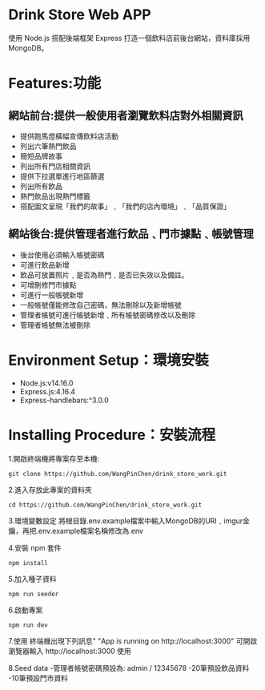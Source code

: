 # Drink Store Web APP
使用 Node.js 搭配後端框架 Express 打造一個飲料店前後台網站，資料庫採用MongoDB。
# Features:功能
## 網站前台:提供一般使用者瀏覽飲料店對外相關資訊
 - 提供跑馬燈橫幅宣傳飲料店活動
 - 列出六筆熱門飲品
 - 簡短品牌故事
 - 列出所有門店相關資訊
 - 提供下拉選單進行地區篩選
 - 列出所有飲品
 - 熱門飲品出現熱門標籤
 - 搭配圖文呈現「我們的故事」﹑「我們的店內環境」﹑「品質保證」  

## 網站後台:提供管理者進行飲品﹑門市據點﹑帳號管理
 - 後台使用必須輸入帳號密碼
 - 可進行飲品新增
 - 飲品可放置照片﹑是否為熱門﹑是否已失效以及備註。
 - 可增刪修門市據點
 - 可進行一般帳號新增
 - 一般帳號僅能修改自己密碼，無法刪除以及新增帳號
 - 管理者帳號可進行帳號新增﹑所有帳號密碼修改以及刪除
 - 管理者帳號無法被刪除

  # Environment Setup：環境安裝
- Node.js:v14.16.0
- Express.js:4.16.4
- Express-handlebars:^3.0.0

# Installing Procedure：安裝流程
1.開啟終端機將專案存至本機:
```
git clone https://github.com/WangPinChen/drink_store_work.git
```
2.進入存放此專案的資料夾
```
cd https://github.com/WangPinChen/drink_store_work.git
```
3.環境變數設定
將根目錄.env.example檔案中輸入MongoDB的URI﹑imgur金鑰，再把.env.example檔案名稱修改為.env

4.安裝 npm 套件
```
npm install
```
5.加入種子資料
```
npm run seeder
```
6.啟動專案
```
npm run dev
```
7.使用
終端機出現下列訊息" "App is running on http://localhost:3000"
可開啟瀏覽器輸入 http://localhost:3000 使用

8.Seed data
-管理者帳號密碼預設為: admin / 12345678
-20筆預設飲品資料
-10筆預設門市資料
